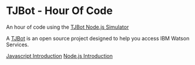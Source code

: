 # TJBot - Hour Of Code
An hour of code using the [TJBot Node.js Simulator](https://github.com/jeancarl/tjbot-simulator)

A [TJBot](https://ibmtjbot.github.io) is an open source project designed to help you access IBM Watson Services.

[Javascript Introduction](https://developer.mozilla.org/en-US/docs/Web/JavaScript/A_re-introduction_to_JavaScript)
[Node.js Introduction](https://www.w3schools.com/nodejs/nodejs_intro.asp)


